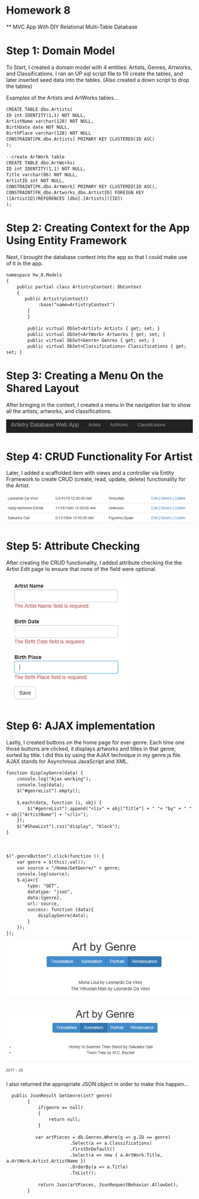 # Homework 8

** MVC App With DIY Relational Multi-Table Database 

# Step 1: Domain Model

To Start, I created a domain model with 4 entities: Artists, Genres, Artworks, and Classifications. I ran an UP sql script file to fill create the tables, and later inserted seed data into the tables. (Also created a down script to drop the tables)

Examples of the Artists and ArtWorks tables...
```
CREATE TABLE dbo.Artists(
ID int IDENTITY(1,1) NOT NULL,
ArtistName varchar(128) NOT NULL,
BirthDate date NOT NULL,
BirthPlace varchar(128) NOT NULL
CONSTRAINT[PK.dbo.Artists] PRIMARY KEY CLUSTERED(ID ASC)
);

--create ArtWork table 
CREATE TABLE dbo.ArtWorks(
ID int IDENTITY(1,1) NOT NULL,
Title varchar(86) NOT NULL,
ArtistID int NOT NULL, 
CONSTRAINT[PK.dbo.ArtWork] PRIMARY KEY CLUSTERED(ID ASC),
CONSTRAINT[FK_dbo.Artworks_dbo.ArtistID] FOREIGN KEY ([ArtistID])REFERENCES [dbo].[Artists]([ID])
);

```
# Step 2: Creating Context for the App Using Entity Framework

Next, I brought the database context into the app so that I could make use of it in the app. 

```
namespace hw_8.Models
{
    public partial class ArtistryContext: DbContext
    {
       public ArtistryContext()
            :base("name=ArtistryContext")
        {
        }
        
        public virtual DbSet<Artist> Artists { get; set; }
        public virtual DbSet<ArtWork> Artworks { get; set; }
        public virtual DbSet<Genre> Genres { get; set; }
        public virtual DbSet<Classifications> Classifications { get; set; }

```
# Step 3: Creating a Menu On the Shared Layout

After bringing in the context, I created a menu in the navigation bar to show all the artists, artworks, and classifications. 

![Alt Text](https://github.com/jazbem24/SeniorProject/blob/master/cs460/HW8/ref/menu.png)

# Step 4: CRUD Functionality For Artist

Later, I added a scaffolded item with views and a controller via Entity Framework to create CRUD (create, read, update, delete) functionality for the Artist. 

![Alt Text](https://github.com/jazbem24/SeniorProject/blob/master/cs460/HW8/ref/crud.png)

# Step 5: Attribute Checking

After creating the CRUD functionality, I added attribute checking the the Artist Edit page to ensure that none of the field were optional. 

![Alt Text](https://github.com/jazbem24/SeniorProject/blob/master/cs460/HW8/ref/required.png)

# Step 6: AJAX implementation

Lastly, I created buttons on the home page for ever genre. Each time one those buttons are clicked, it displays artworks and titles in that genre, sorted by title. I did this by using the AJAX technique in my genre.js file. AJAX stands for Asynchrous JavaScript and XML. 

```
function displayGenre(data) {
    console.log("Ajax working");
    console.log(data);
    $("#genreList").empty();

    $.each(data, function (i, obj) {
        $("#genreList").append("<li>" + obj["Title"] + " "+ "by" + " " + obj["ArtistName"] + "</li>");
    });
    $("#ShowList").css("display", "block");
}



$(".genreButton").click(function () {
    var genre = $(this).val();
    var source = "/Home/GetGenre/" + genre;
    console.log(source);
    $.ajax({
        type: "GET",
        datatype: "json",
        data:{genre},
        url: source,
        success: function (data){
            displayGenre(data);
        }
    });
});

```
![Alt Text](https://github.com/jazbem24/SeniorProject/blob/master/cs460/HW8/ref/ajax.png)

![Alt Text](https://github.com/jazbem24/SeniorProject/blob/master/cs460/HW8/ref/ajax2.png)


I also returned the appropriate JSON object in order to make this happen... 

```
  public JsonResult GetGenre(int? genre)
        {
            if(genre == null)
            {
                return null;
            }

           var artPieces = db.Genres.Where(g => g.ID == genre)
                        .Select(a => a.Classifications)
                        .FirstOrDefault()
                        .Select(a => new { a.ArtWork.Title, a.ArtWork.Artist.ArtistName })
                        .OrderBy(a => a.Title)
                        .ToList();
                       
            return Json(artPieces, JsonRequestBehavior.AllowGet);
        }

```


